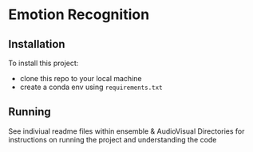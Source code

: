 # Emotion Recognition

## Installation

To install this project:
- clone this repo to your local machine
- create a conda env using <code>requirements.txt</code>

## Running 

See indiviual readme files within ensemble & AudioVisual Directories for instructions on running the project and understanding the code
